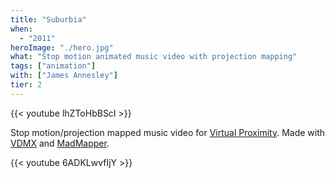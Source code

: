 ```yaml
---
title: "Suburbia"
when: 
  - "2011"
heroImage: "./hero.jpg"
what: "Stop motion animated music video with projection mapping"
tags: ["animation"]
with: ["James Annesley"]
tier: 2
---
```


{{< youtube lhZToHbBScI >}}

Stop motion/projection mapped music video for [Virtual Proximity](http://virtual-proximity.com/). Made with [VDMX](http://vidvox.com/) and [MadMapper](http://www.madmapper.com/).

{{< youtube 6ADKLwvfIjY >}}